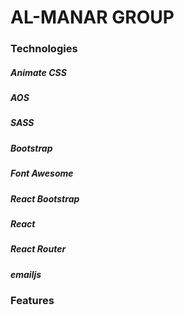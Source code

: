 # AL-MANAR GROUP



### Technologies
##### Animate CSS
##### AOS
##### SASS
##### Bootstrap
##### Font Awesome
##### React Bootstrap
##### React
##### React Router
##### emailjs


### Features



